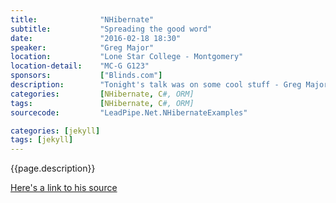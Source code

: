 ```yaml
---
title:              "NHibernate"
subtitle:           "Spreading the good word"
date:               "2016-02-18 18:30"
speaker:            "Greg Major"
location:           "Lone Star College - Montgomery"
location-detail:    "MC-G G123"
sponsors:           ["Blinds.com"]
description:        "Tonight's talk was on some cool stuff - Greg Major talked about NHibernate and his LeadPipe framework."
categories:         [NHibernate, C#, ORM]
tags:               [NHibernate, C#, ORM]
sourcecode:         "LeadPipe.Net.NHibernateExamples"

categories: [jekyll]
tags: [jekyll]
---
```


{{page.description}}

[Here's a link to his source](https://github.com/NHDNUG/{{page.sourcecode}})